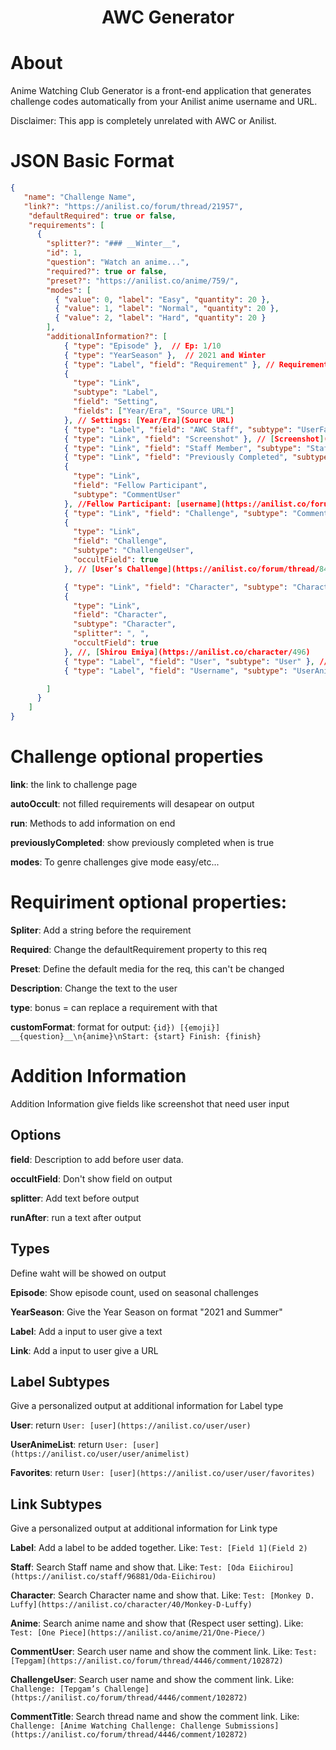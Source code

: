 <h1 align="center">
    AWC Generator
</h1>

<h1> About </h1>

Anime Watching Club Generator is a front-end application that generates challenge codes automatically from your Anilist anime username and URL.

Disclaimer: This app is completely unrelated with AWC or Anilist.

<h1>JSON Basic Format</h1>

```json
{
   "name": "Challenge Name",
   "link?": "https://anilist.co/forum/thread/21957",
    "defaultRequired": true or false,
    "requirements": [
      {
        "splitter?": "### __Winter__",
        "id": 1,
        "question": "Watch an anime...",
        "required?": true or false,
        "preset?": "https://anilist.co/anime/759/", 
        "modes": [
          { "value": 0, "label": "Easy", "quantity": 20 },
          { "value": 1, "label": "Normal", "quantity": 20 },
          { "value": 2, "label": "Hard", "quantity": 20 }
        ],
        "additionalInformation?": [
            { "type": "Episode" },  // Ep: 1/10
            { "type": "YearSeason" },  // 2021 and Winter
            { "type": "Label", "field": "Requirement" }, // Requirement: 1
            {
              "type": "Link",
              "subtype": "Label",
              "field": "Setting",
              "fields": ["Year/Era", "Source URL"]
            }, // Settings: [Year/Era](Source URL)
            { "type": "Label", "field": "AWC Staff", "subtype": "UserFavorites" }, //AWC Staff: [username](https://anilist.co/user/username/favorites)
            { "type": "Link", "field": "Screenshot" }, // [Screenshot](https://imgur.com/gallery/00000)
            { "type": "Link", "field": "Staff Member", "subtype": "Staff" }, // Staff Member: [Yuki Suetsugu](https://anilist.co/staff/97293/Yuki-Suetsugu)
            { "type": "Link", "field": "Previously Completed", "subtype": "Anime" }, // Previously Completed: [Owarimonogatari (Ge)](https://anilist.co/anime/21745/Owarimonogatari-Ge/)
            {
              "type": "Link",
              "field": "Fellow Participant",
              "subtype": "CommentUser"
            }, //Fellow Participant: [username](https://anilist.co/forum/thread/1/comment/1)
            { "type": "Link", "field": "Challenge", "subtype": "CommentTitle" }, // Challenge: [Intermediate Challenge](https://anilist.co/forum/thread/5027/comment/552344)
            {
              "type": "Link",
              "field": "Challenge",
              "subtype": "ChallengeUser",
              "occultField": true
            }, // [User’s Challenge](https://anilist.co/forum/thread/8462/comment/184095)

            { "type": "Link", "field": "Character", "subtype": "Character" }, // Character: [Shirou Emiya](https://anilist.co/character/496)
            {
              "type": "Link",
              "field": "Character",
              "subtype": "Character",
              "splitter": ", ",
              "occultField": true
            }, //, [Shirou Emiya](https://anilist.co/character/496)
            { "type": "Label", "field": "User", "subtype": "User" }, //User: [Kondor](https://anilist.co/user/Kondor)
            { "type": "Label", "field": "Username", "subtype": "UserAnimeList" }, // User: [Kondor](https://anilist.co/user/Kondor/animelist)

        ]
      }
    ]
}
```

<h1>Challenge optional properties</h1>

**link**: the link to challenge page

**autoOccult**: not filled requirements will desapear on output

**run**: Methods to add information on end

**previouslyCompleted**: show previously completed when is true

**modes**: To genre challenges give mode easy/etc...

<h1>Requiriment optional properties:</h1>

**Spliter**: Add a string before the requirement

**Required**: Change the defaultRequirement property to this req

**Preset**: Define the default media for the req, this can't be changed

**Description**: Change the text to the user

**type**: bonus = can replace a requirement with that

**customFormat**: format for output: `{id}) [{emoji}] __{question}__\n{anime}\nStart: {start} Finish: {finish}`

**<h1>Addition Information</h1>**
Addition Information give fields like screenshot that need user input

<h2>Options</h2>

**field**: Description to add before user data.

**occultField**: Don't show field on output

**splitter**: Add text before output

**runAfter**: run a text after output


<h2>Types</h2>
Define waht will be showed on output

**Episode**: Show episode count, used on seasonal challenges

**YearSeason**: Give the Year Season on format "2021 and Summer"

**Label**: Add a input to user give a text

**Link**: Add a input to user give a URL

<h2>Label Subtypes</h2>
Give a personalized output at additional information for Label type

**User**: return `User: [user](https://anilist.co/user/user)`

**UserAnimeList**: return `User: [user](https://anilist.co/user/user/animelist)`

**Favorites**: return `User: [user](https://anilist.co/user/user/favorites)`

<h2>Link Subtypes</h2>
Give a personalized output at additional information for Link type

**Label**: Add a label to be added together. Like: 
`Test: [Field 1](Field 2)`

**Staff**: Search Staff name and show that. Like: 
`Test: [Oda Eiichirou](https://anilist.co/staff/96881/Oda-Eiichirou)`

**Character**: Search Character name and show that. Like: 
`Test: [Monkey D. Luffy](https://anilist.co/character/40/Monkey-D-Luffy)`

**Anime**: Search anime name and show that (Respect user setting). Like: 
`Test: [One Piece](https://anilist.co/anime/21/One-Piece/)` 

**CommentUser**: Search user name and show the comment link. Like: 
`Test: [Tepgam](https://anilist.co/forum/thread/4446/comment/102872)` 

**ChallengeUser**: Search user name and show the comment link. Like: 
`Challenge: [Tepgam’s Challenge](https://anilist.co/forum/thread/4446/comment/102872)` 

**CommentTitle**: Search thread name and show the comment link. Like: 
`Challenge: [Anime Watching Challenge: Challenge Submissions](https://anilist.co/forum/thread/4446/comment/102872)` 

